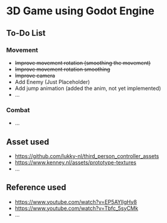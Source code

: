 # 3D Game using Godot Engine

## To-Do List
### Movement
- ~~Improve movement rotation (smoothing the movement)~~
- ~~Improve movement rotation smoothing~~
- ~~Improve camera~~
- Add Enemy (Just Placeholder)
- Add jump animation (added the anim, not yet implemented)
- ...
### Combat
- ...

##  Asset used
- https://github.com/lukky-nl/third_person_controller_assets
- https://www.kenney.nl/assets/prototype-textures
- ...

## Reference used
- https://www.youtube.com/watch?v=EP5AYllgHy8
- https://www.youtube.com/watch?v=Tbfc_5syCMk
- ...
